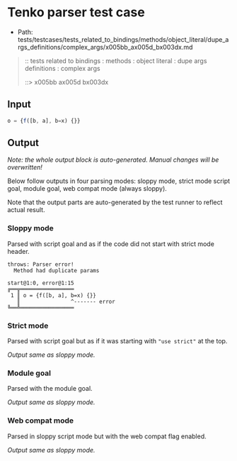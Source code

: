 # Tenko parser test case

- Path: tests/testcases/tests_related_to_bindings/methods/object_literal/dupe_args_definitions/complex_args/x005bb_ax005d_bx003dx.md

> :: tests related to bindings : methods : object literal : dupe args definitions : complex args
>
> ::> x005bb ax005d bx003dx

## Input

`````js
o = {f([b, a], b=x) {}}
`````

## Output

_Note: the whole output block is auto-generated. Manual changes will be overwritten!_

Below follow outputs in four parsing modes: sloppy mode, strict mode script goal, module goal, web compat mode (always sloppy).

Note that the output parts are auto-generated by the test runner to reflect actual result.

### Sloppy mode

Parsed with script goal and as if the code did not start with strict mode header.

`````
throws: Parser error!
  Method had duplicate params

start@1:0, error@1:15
╔══╦═════════════════
 1 ║ o = {f([b, a], b=x) {}}
   ║                ^------- error
╚══╩═════════════════

`````

### Strict mode

Parsed with script goal but as if it was starting with `"use strict"` at the top.

_Output same as sloppy mode._

### Module goal

Parsed with the module goal.

_Output same as sloppy mode._

### Web compat mode

Parsed in sloppy script mode but with the web compat flag enabled.

_Output same as sloppy mode._
